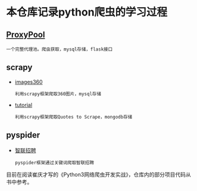 # 本仓库记录python爬虫的学习过程
## [ProxyPool](https://github.com/BigOrange128/Python-Spider/tree/master/ProxyPool)
    一个完整代理池。爬虫获取，mysql存储，flask接口
## scrapy
- [images360](https://github.com/BigOrange128/Python-Spider/tree/master/images360)
        
      利用scrapy框架爬取360图片，mysql存储
- [tutorial](https://github.com/BigOrange128/Python-Spider/tree/master/tutorial)
      
      利用scrapy框架爬取Quotes to Scrape，mongodb存储
## pyspider
- [智联招聘](https://github.com/BigOrange128/Python-Spider/blob/master/%E6%99%BA%E8%81%94%E6%8B%9B%E8%81%98.py)

      pyspider框架通过关键词爬取智联招聘

目前在阅读崔庆才写的《Python3网络爬虫开发实战》，仓库内的部分项目代码从书中参考。
    
    

